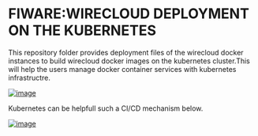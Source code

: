 


# FIWARE:WIRECLOUD DEPLOYMENT ON THE KUBERNETES
This repository folder provides deployment files of the wirecloud docker instances to build wirecloud docker images on the kubernetes cluster.This will help the users manage docker container services with kubernetes infrastructre.

[![image](https://raw.githubusercontent.com/tigalab/kubernetes-deployments-docker-wirecloud/tigalab/1.3-kubernetes-deployments/fiqare-product.png)](https://www.tiga.com.tr/)


Kubernetes can be helpfull such a CI/CD mechanism below.

[![image](https://raw.githubusercontent.com/tigalab/kubernetes-deployments-docker-wirecloud/tigalab/1.3-kubernetes-deployments/Picture-steps-CI.png)](https://www.tiga.com.tr/)

